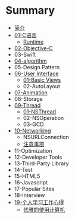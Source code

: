 # Summary

* [简介](README.md)
* [01-C语言](chapter1.md)
    * [Runtime](runtime.md)
* [02-Objective-C](02-objective-c.md)
* 03-Swift
* [04-algorithm](10-algorithm.md)
* 05-Design Pattern
* [06-User Interface](03-user-interface.md)
    * [01-Basic Views](sa.md)
    * 02-AutoLayout
* [07-Animation](05-animation.md)
* 08-Storage
* [09-Thread](09-thread.md)
    * [01-NSThread](nsthread.md)
    * 02-NSOperation
    * 03-GCD
* [10-Networking](10-networking.md)
    * NSURLConnection
    * [注意事项](注意事项.md)
* 11-Optimization
* 12-Developer Tools
* 13-Third-Party Library
* 14-Test
* 15-HTML5
* 16-Javascript
* 17-Popular Sites
* 18-Interview
* [19-个人学习工作心得](19-个人学习工作心得.md)
    * [优雅的使用计算机](优雅的使用计算机.md)

